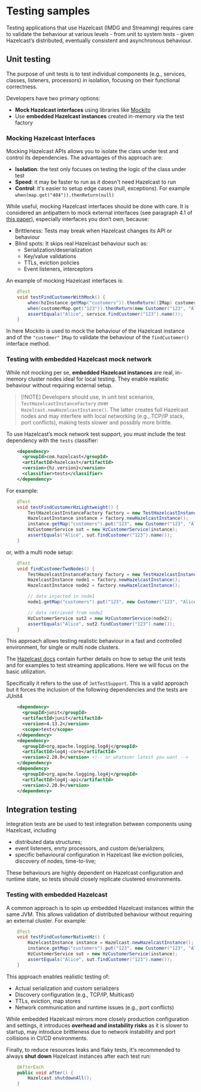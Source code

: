 # Testing samples

Testing applications that use Hazelcast (IMDG and Streaming) requires care to validate the behaviour at various levels - from 
unit to system tests - given Hazelcast’s distributed, eventually consistent and asynchronous behaviour.

## Unit testing

The purpose of unit tests is to test individual components (e.g., services, classes, listeners, processors) in isolation, 
focusing on their functional correctness.

Developers have two primary options:

 - **Mock Hazelcast interfaces** using libraries like [Mockito](mockito.org)
 - Use **embedded Hazelcast instances** created in-memory via the test factory

### Mocking Hazelcast Interfaces

Mocking Hazelcast APIs allows you to isolate the class under test and control its dependencies.  The advantages of this approach are:

 - **Isolation**: the test only focuses on testing the logic of the class under test
 - **Speed**: it may be faster to run as it doesn't need Hazelcast to run
 - **Control**: it's easier to setup edge cases (null, exceptions). For example `when(map.get("404")).thenReturn(null)`

While useful, mocking Hazelcast interfaces should be done with care. It is considered an antipattern to mock external interfaces 
(see paragraph 4.1 of [this paper](http://jmock.org/oopsla2004.pdf)), especially interfaces you don’t own, because:

 - Brittleness: Tests may break when Hazelcast changes its API or behaviour
 - Blind spots: It skips real Hazelcast behaviour such as:
   - Serialization/deserialization
   - Key/value validations
   - TTLs, eviction policies
   - Event listeners, interceptors

An example of mocking Hazelcast interfaces is:
```java
    @Test
    void testFindCustomerWithMock() {
        when(hzInstance.getMap("customers")).thenReturn((IMap) customerMap);
        when(customerMap.get("123")).thenReturn(new Customer("123", "Alice"));
        assertEquals("Alice", service.findCustomer("123").name());
    }
```

In here Mockito is used to mock the behaviour of the Hazelcast instance and of the `"customer"` `ÌMap` to validate the behaviour of the `findCustomer()` interface method.

### Testing with embedded Hazelcast mock network

While not mocking per se, **embedded Hazelcast instances** are real, in-memory cluster nodes ideal for local testing. 
They enable realistic behaviour without requiring external setup.

> [!NOTE] Developers should use, in unit test scenarios, `TestHazelcastInstanceFactory` over `Hazelcast.newHazelcastInstance()`.
> The latter creates full Hazelcast nodes and may interfere with local networking (e.g., TCP/IP stack, port conflicts), making tests slower and possibly more brittle.

To use Hazelcast’s mock network test support, you must include the test dependency with the `tests` classifier:

```xml
    <dependency>
      <groupId>com.hazelcast</groupId>
      <artifactId>hazelcast</artifactId>
      <version>{hz.version}</version>
      <classifier>tests</classifier>
    </dependency>
```

For example:

```java
    @Test
    void testFindCustomerHzLightweight() {
        TestHazelcastInstanceFactory factory = new TestHazelcastInstanceFactory(1);
        HazelcastInstance instance = factory.newHazelcastInstance();
        instance.getMap("customers").put("123", new Customer("123", "Alice"));
        HzCustomerService sut = new HzCustomerService(instance);
        assertEquals("Alice", sut.findCustomer("123").name());
    }
```
or, with a multi node setup:

```java
    @Test
    void findCustomerTwoNodes() {
        TestHazelcastInstanceFactory factory = new TestHazelcastInstanceFactory(2);
        HazelcastInstance node1 = factory.newHazelcastInstance();
        HazelcastInstance node2 = factory.newHazelcastInstance();

        // data injected in node1
        node1.getMap("customers").put("123", new Customer("123", "Alice"));

        // data retrieved from node2
        HzCustomerService sut2 = new HzCustomerService(node2);
        assertEquals("Alice", sut2.findCustomer("123").name());
    }

```

This approach allows testing realistic behaviour in a fast and controlled environment, for single or multi node clusters.

The [Hazelcast docs](https://docs.hazelcast.com/hazelcast/5.5/test/testing) contain further details on how to setup the unit tests
and for examples to test streaming applications. Here we will focus on the basic utilization.

Specifically it refers to the use of `JetTestSupport`. This is a valid approach but it forces the inclusion of the following 
dependencies and the tests are JUnit4

```xml
    <dependency>
      <groupId>junit</groupId>
      <artifactId>junit</artifactId>
      <version>4.13.2</version>
      <scope>test</scope>
    </dependency>
    <dependency>
      <groupId>org.apache.logging.log4j</groupId>
      <artifactId>log4j-core</artifactId>
      <version>2.20.0</version> <!-- or whatever latest you want -->
    </dependency>
    <dependency>
      <groupId>org.apache.logging.log4j</groupId>
      <artifactId>log4j-api</artifactId>
      <version>2.20.0</version>
    </dependency>
```

## Integration testing

Integration tests are be used to test integration between components using Hazelcast, including 

 - distributed data structures;
 - event listeners, enrty processors, and custom de/serializers;
 - specific behavioural configuration in Hazelcast like eviction policies, discovery of nodes,  time-to-live;

These behaviours are highly dependent on Hazelcast configuration and runtime state, so tests should closely replicate 
clustered environments.

### Testing with embedded Hazelcast

A common approach is to spin up embedded Hazelcast instances within the same JVM. This allows validation of distributed behaviour 
without requiring an external cluster. For example:

```java
    @Test
    void testFindCustomerNativeHz() {
        HazelcastInstance instance = Hazelcast.newHazelcastInstance();
        instance.getMap("customers").put("123", new Customer("123", "Alice"));
        HzCustomerService sut = new HzCustomerService(instance);
        assertEquals("Alice", sut.findCustomer("123").name());
    }
```

This approach enables realistic testing of:

 - Actual serialization and custom serializers
 - Discovery configuration (e.g., TCP/IP, Multicast)
 - TTLs, eviction, map stores
 - Network communication and runtime issues (e.g., port conflicts)

While embedded Hazelcast mirrors more closely production configuration and settings, it introduces **overhead and instability 
risks** as it is slower to startup, may introduce brittleness due to network instability and port collisions in CI/CD environments.

Finally, to reduce resources leaks and flaky tests, it's recommended to always **shut down** Hazelcast instances after each test run:
```java
    @AfterEach 
    public void after() {
        Hazelcast.shutdownAll();
    }
```
